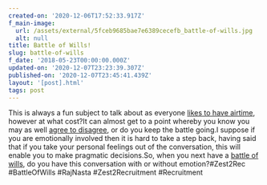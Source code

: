 ```yaml
---
created-on: '2020-12-06T17:52:33.917Z'
f_main-image:
  url: /assets/external/5fceb9685bae7e6389cecefb_battle-of-wills.jpg
  alt: null
title: Battle of Wills!
slug: battle-of-wills
f_date: '2018-05-23T00:00:00.000Z'
updated-on: '2020-12-07T23:23:39.307Z'
published-on: '2020-12-07T23:45:41.439Z'
layout: '[post].html'
tags: post
---
```


This is always a fun subject to talk about as everyone [likes to have airtime](#), however at what cost?It can almost get to a point whereby you know you may as well [agree to disagree](#), or do you keep the battle going.I suppose if you are emotionally involved then it is hard to take a step back, having said that if you take your personal feelings out of the conversation, this will enable you to make pragmatic decisions.So, when you next have a [battle of wills](#), do you have this conversation with or without emotion?#Zest2Rec #BattleOfWills #RajNasta #Zest2Recruitment #Recruitment
